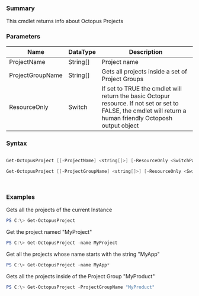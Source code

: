 ﻿### Summary
This cmdlet returns info about Octopus Projects
### Parameters
| Name | DataType          | Description |
| ------------- | ----------- | ----------- |
| ProjectName | String[] |  Project name     |
| ProjectGroupName | String[] |  Gets all projects inside a set of Project Groups     |
| ResourceOnly | Switch |  If set to TRUE the cmdlet will return the basic Octopur resource. If not set or set to FALSE, the cmdlet will return a human friendly Octoposh  output object     |

### Syntax
``` powershell

Get-OctopusProject [[-ProjectName] <string[]>] [-ResourceOnly <SwitchParameter>] [<CommonParameters>]

Get-OctopusProject [[-ProjectGroupName] <string[]>] [-ResourceOnly <SwitchParameter>] [<CommonParameters>]




``` 

### Examples
Gets all the projects of the current Instance

 ``` powershell 
 PS C:\> Get-OctopusProject
 ``` 

Get the project named "MyProject"

 ``` powershell 
 PS C:\> Get-OctopusProject -name MyProject
 ``` 

Get all the projects whose name starts with the string "MyApp"

 ``` powershell 
 PS C:\> Get-OctopusProject -name MyApp*
 ``` 

Gets all the projects inside of the Project Group "MyProduct"

 ``` powershell 
 PS C:\> Get-OctopusProject -ProjectGroupName "MyProduct"
 ``` 

